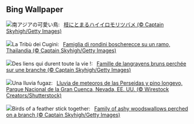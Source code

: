 ## Bing Wallpaper
![](https://www.bing.com/th?id=OHR.AshyWoodswallow_JA-JP4870541560_UHD.jpg&w=1000)南アジアの可愛い鳥:&nbsp;&ensp;[枝にとまるハイイロモリツバメ (© Captain Skyhigh/Getty Images)](https://www.bing.com/th?id=OHR.AshyWoodswallow_JA-JP4870541560_UHD.jpg)
<br><br/>
![](https://www.bing.com/th?id=OHR.AshyWoodswallow_IT-IT1611565241_UHD.jpg&w=1000)La Tribù dei Cugini:&nbsp;&ensp;[Famiglia di rondini boscherecce su un ramo, Thailandia (© Captain Skyhigh/Getty Images)](https://www.bing.com/th?id=OHR.AshyWoodswallow_IT-IT1611565241_UHD.jpg)
<br><br/>
![](https://www.bing.com/th?id=OHR.AshyWoodswallow_FR-FR6064394705_UHD.jpg&w=1000)Des liens qui durent toute la vie !:&nbsp;&ensp;[Famille de langrayens bruns perchée sur une branche (© Captain Skyhigh/Getty Images)](https://www.bing.com/th?id=OHR.AshyWoodswallow_FR-FR6064394705_UHD.jpg)
<br><br/>
![](https://www.bing.com/th?id=OHR.PerseidsPine_ES-ES6515069919_UHD.jpg&w=1000)Una lluvia fugaz:&nbsp;&ensp;[Lluvia de meteoros de las Perseidas y pino longevo, Parque Nacional de la Gran Cuenca, Nevada, EE. UU. (© Wirestock Creators/Shutterstock)](https://www.bing.com/th?id=OHR.PerseidsPine_ES-ES6515069919_UHD.jpg)
<br><br/>
![](https://www.bing.com/th?id=OHR.AshyWoodswallow_EN-GB1919369910_UHD.jpg&w=1000)Birds of a feather stick together:&nbsp;&ensp;[Family of ashy woodswallows perched on a branch (© Captain Skyhigh/Getty Images)](https://www.bing.com/th?id=OHR.AshyWoodswallow_EN-GB1919369910_UHD.jpg)
<br><br/>
